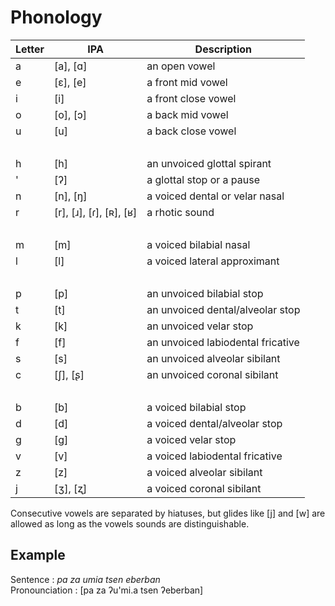 # Phonology

| Letter | IPA                               | Description                       |
| ------ | --------------------------------- | --------------------------------- |
| a      | \[a\], \[ɑ\]                      | an open vowel                     |
| e      | \[ɛ\], \[e\]                      | a front mid vowel                 |
| i      | \[i\]                             | a front close vowel               |
| o      | \[o\], \[ɔ\]                      | a back mid vowel                  |
| u      | \[u\]                             | a back close vowel                |
| &nbsp; |                                   |                                   |
| h      | \[h\]                             | an unvoiced glottal spirant       |
| '      | \[ʔ\]                             | a glottal stop or a pause         |
| n      | \[n\], \[ŋ\]                      | a voiced dental or velar nasal    |
| r      | \[r\], \[ɹ\], \[ɾ\], \[ʀ\], \[ʁ\] | a rhotic sound                    |
| &nbsp; |                                   |                                   |
| m      | \[m\]                             | a voiced bilabial nasal           |
| l      | \[l\]                             | a voiced lateral approximant      |
| &nbsp; |                                   |                                   |
| p      | \[p\]                             | an unvoiced bilabial stop         |
| t      | \[t\]                             | an unvoiced dental/alveolar stop  |
| k      | \[k\]                             | an unvoiced velar stop            |
| f      | \[f\]                             | an unvoiced labiodental fricative |
| s      | \[s\]                             | an unvoiced alveolar sibilant     |
| c      | \[ʃ\], \[ʂ\]                      | an unvoiced coronal sibilant      |
| &nbsp; |                                   |                                   |
| b      | \[b\]                             | a voiced bilabial stop            |
| d      | \[d\]                             | a voiced dental/alveolar stop     |
| g      | \[ɡ\]                             | a voiced velar stop               |
| v      | \[v\]                             | a voiced labiodental fricative    |
| z      | \[z\]                             | a voiced alveolar sibilant        |
| j      | \[ʒ\], \[ʐ\]                      | a voiced coronal sibilant         |

Consecutive vowels are separated by hiatuses, but glides like \[j\] and \[w\] are
allowed as long as the vowels sounds are distinguishable.

## Example

Sentence : _pa za umia tsen eberban_  
Pronounciation : \[pa za ʔu'mi.a tsen ʔeberban\]